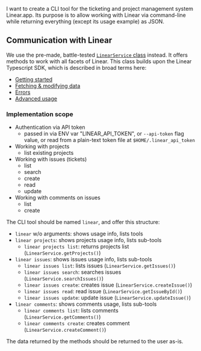 I want to create a CLI tool for the ticketing and project management system Linear.app. Its purpose is to allow working with Linear via command-line while returning everything (except its usage example) as JSON.


## Communication with Linear

We use the pre-made, battle-tested [`LinearService` class](src/services/linear-service.ts) instead. It offers methods to work with all facets of Linear. This class builds upon the Linear Typescript SDK, which is described in broad terms here:

- [Getting started](https://linear.app/developers/sdk)
- [Fetching & modifying data](https://linear.app/developers/sdk-fetching-and-modifying-data)
- [Errors](https://linear.app/developers/sdk-errors)
- [Advanced usage](https://linear.app/developers/advanced-usage)


### Implementation scope

- Authentication via API token
  - passed in via ENV var "LINEAR_API_TOKEN", or `--api-token` flag value, or read from a plain-text token file at `$HOME/.linear_api_token`
- Working with projects
  - list existing projects
- Working with issues (tickets)
  - list
  - search
  - create
  - read
  - update
- Working with comments on issues
  - list
  - create

The CLI tool should be named `linear`, and offer this structure:

- `linear` w/o arguments: shows usage info, lists tools
- `linear projects`: shows projects usage info, lists sub-tools
  - `linear projects list`: returns projects list (`LinearService.getProjects()`)
- `linear issues`: shows issues usage info, lists sub-tools
  - `linear issues list`: lists issues (`LinearService.getIssues()`)
  - `linear issues search`: searches issues (`LinearService.searchIssues()`)
  - `linear issues create`: creates issue (`LinearService.createIssue()`)
  - `linear issues read`: read issue (`LinearService.getIssueById()`)
  - `linear issues update`: update issue (`LinearService.updateIssue()`)
- `linear comments`: shows comments usage, lists sub-tools
  - `linear comments list`: lists comments (`LinearService.getComments()`)
  - `linear comments create`: creates comment (`LinearService.createComment()`)

The data returned by the methods should be returned to the user as-is.
